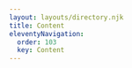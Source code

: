 ```yaml
---
layout: layouts/directory.njk
title: Content
eleventyNavigation:
  order: 103
  key: Content
---
```

